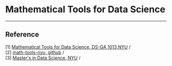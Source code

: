 # Mathematical Tools for Data Science 



*** 
## Reference 
[1] [Mathematical Tools for Data Science, DS-GA 1013,NYU](https://cds.nyu.edu/math-tools/) / <br/>
[2] [math-tools-nyu, github](https://github.com/cfgranda/math-tools-nyu) / <br/>
[3] [Master's in Data Science, NYU](https://cds.nyu.edu/masters-curriculum/) / <br/>
